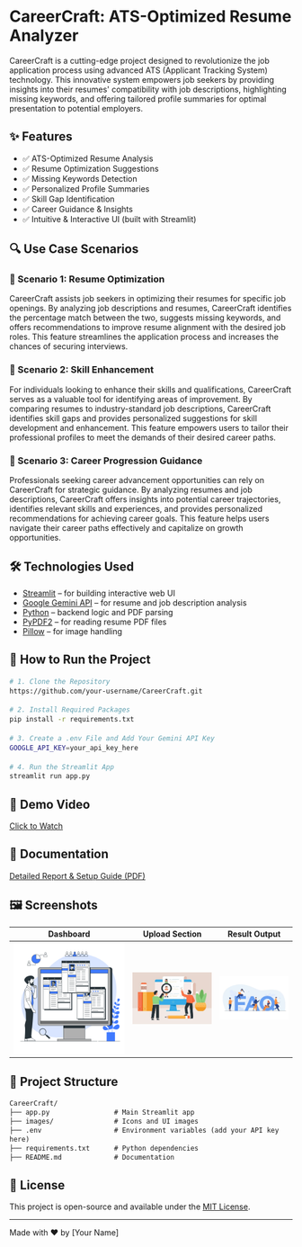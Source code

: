 # CareerCraft: ATS-Optimized Resume Analyzer

CareerCraft is a cutting-edge project designed to revolutionize the job application process using advanced ATS (Applicant Tracking System) technology. This innovative system empowers job seekers by providing insights into their resumes' compatibility with job descriptions, highlighting missing keywords, and offering tailored profile summaries for optimal presentation to potential employers.

## ✨ Features

* ✅ ATS-Optimized Resume Analysis
* ✅ Resume Optimization Suggestions
* ✅ Missing Keywords Detection
* ✅ Personalized Profile Summaries
* ✅ Skill Gap Identification
* ✅ Career Guidance & Insights
* ✅ Intuitive & Interactive UI (built with Streamlit)

## 🔍 Use Case Scenarios

### 📌 Scenario 1: Resume Optimization

CareerCraft assists job seekers in optimizing their resumes for specific job openings. By analyzing job descriptions and resumes, CareerCraft identifies the percentage match between the two, suggests missing keywords, and offers recommendations to improve resume alignment with the desired job roles. This feature streamlines the application process and increases the chances of securing interviews.

### 📌 Scenario 2: Skill Enhancement

For individuals looking to enhance their skills and qualifications, CareerCraft serves as a valuable tool for identifying areas of improvement. By comparing resumes to industry-standard job descriptions, CareerCraft identifies skill gaps and provides personalized suggestions for skill development and enhancement. This feature empowers users to tailor their professional profiles to meet the demands of their desired career paths.

### 📌 Scenario 3: Career Progression Guidance

Professionals seeking career advancement opportunities can rely on CareerCraft for strategic guidance. By analyzing resumes and job descriptions, CareerCraft offers insights into potential career trajectories, identifies relevant skills and experiences, and provides personalized recommendations for achieving career goals. This feature helps users navigate their career paths effectively and capitalize on growth opportunities.

## 🛠️ Technologies Used

* [Streamlit](https://streamlit.io) – for building interactive web UI
* [Google Gemini API](https://ai.google.dev/) – for resume and job description analysis
* [Python](https://www.python.org/) – backend logic and PDF parsing
* [PyPDF2](https://pypi.org/project/PyPDF2/) – for reading resume PDF files
* [Pillow](https://pypi.org/project/Pillow/) – for image handling

## 🚀 How to Run the Project

```bash
# 1. Clone the Repository
https://github.com/your-username/CareerCraft.git

# 2. Install Required Packages
pip install -r requirements.txt

# 3. Create a .env File and Add Your Gemini API Key
GOOGLE_API_KEY=your_api_key_here

# 4. Run the Streamlit App
streamlit run app.py
```

## 🎥 Demo Video

[Click to Watch](https://www.example.com/demo-video)

## 📄 Documentation

[Detailed Report & Setup Guide (PDF)](https://www.example.com/documentation.pdf)

## 🖼️ Screenshots

| Dashboard                   | Upload Section              | Result Output               |
| --------------------------- | --------------------------- | --------------------------- |
| ![Banner](images/icon1.png) | ![Upload](images/icon2.png) | ![Result](images/icon3.png) |

## 📁 Project Structure

```
CareerCraft/
├── app.py                # Main Streamlit app
├── images/               # Icons and UI images
├── .env                  # Environment variables (add your API key here)
├── requirements.txt      # Python dependencies
├── README.md             # Documentation
```

## 📜 License

This project is open-source and available under the [MIT License](LICENSE).

---

Made with ❤️ by \[Your Name]
